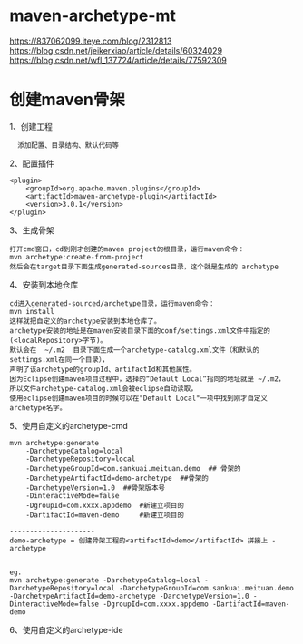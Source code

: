 # maven-archetype-mt
https://837062099.iteye.com/blog/2312813
https://blog.csdn.net/jeikerxiao/article/details/60324029
https://blog.csdn.net/wfl_137724/article/details/77592309

# 创建maven骨架
1、创建工程

      添加配置、目录结构、默认代码等
      
2、配置插件
```
<plugin>
    <groupId>org.apache.maven.plugins</groupId>
    <artifactId>maven-archetype-plugin</artifactId>
    <version>3.0.1</version>
</plugin>
```
3、生成骨架

    打开cmd窗口，cd到刚才创建的maven project的根目录，运行maven命令： 
    mvn archetype:create-from-project 
    然后会在target目录下面生成generated-sources目录，这个就是生成的 archetype
    
4、安装到本地仓库

    cd进入generated-sourced/archetype目录，运行maven命令： 
    mvn install 
    这样就把自定义的archetype安装到本地仓库了。 
    archetype安装的地址是在maven安装目录下面的conf/settings.xml文件中指定的(<localRepository>字节)。 
    默认会在  ~/.m2  目录下面生成一个archetype-catalog.xml文件（和默认的settings.xml在同一个目录），
    声明了该archetype的groupId、artifactId和其他属性。 
    因为Eclipse创建maven项目过程中，选择的“Default Local”指向的地址就是 ~/.m2， 
    所以文件archetype-catalog.xml会被eclipse自动读取， 
    使用eclipse创建maven项目的时候可以在"Default Local"一项中找到刚才自定义archetype名字。
    
5、使用自定义的archetype-cmd

    mvn archetype:generate
        -DarchetypeCatalog=local
        -DarchetypeRepository=local
        -DarchetypeGroupId=com.sankuai.meituan.demo  ## 骨架的
        -DarchetypeArtifactId=demo-archetype  ##骨架的
        -DarchetypeVersion=1.0  ##骨架版本号
        -DinteractiveMode=false
        -DgroupId=com.xxxx.appdemo  #新建立项目的
        -DartifactId=maven-demo     #新建立项目的
        
    --------------------- 
    demo-archetype = 创建骨架工程的<artifactId>demo</artifactId> 拼接上 -archetype
    
    
    eg.
    mvn archetype:generate -DarchetypeCatalog=local -DarchetypeRepository=local -DarchetypeGroupId=com.sankuai.meituan.demo -DarchetypeArtifactId=demo-archetype -DarchetypeVersion=1.0 -DinteractiveMode=false -DgroupId=com.xxxx.appdemo -DartifactId=maven-demo 
    
6、使用自定义的archetype-ide
    